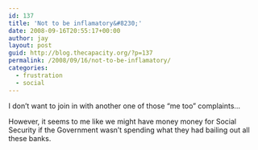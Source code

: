 ```yaml
---
id: 137
title: 'Not to be inflamatory&#8230;'
date: 2008-09-16T20:55:17+00:00
author: jay
layout: post
guid: http://blog.thecapacity.org/?p=137
permalink: /2008/09/16/not-to-be-inflamatory/
categories:
  - frustration
  - social
---
```

I don&#8217;t want to join in with another one of those &#8220;me too&#8221; complaints&#8230;

However, it seems to me like we might have money money for Social Security if the Government wasn&#8217;t spending what they had bailing out all these banks.